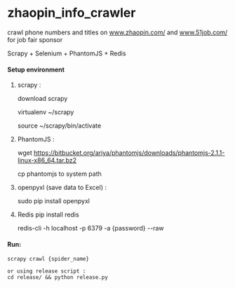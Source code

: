 # zhaopin_info_crawler
crawl phone numbers and titles on www.zhaopin.com/ and www.51job.com/ for job fair sponsor

Scrapy + Selenium + PhantomJS + Redis 

#### Setup environment
1. scrapy : 

    download scrapy

    virtualenv ~/scrapy

    source ~/scrapy/bin/activate

2. PhantomJS :

    wget https://bitbucket.org/ariya/phantomjs/downloads/phantomjs-2.1.1-linux-x86_64.tar.bz2

    cp phantomjs to system path

3.  openpyxl (save data to Excel) :
  
    sudo pip  install openpyxl

4.  Redis
    pip install redis

    redis-cli -h localhost -p 6379 -a {password} --raw

#### Run:

    scrapy crawl {spider_name}

    or using release script :
    cd release/ && python release.py

